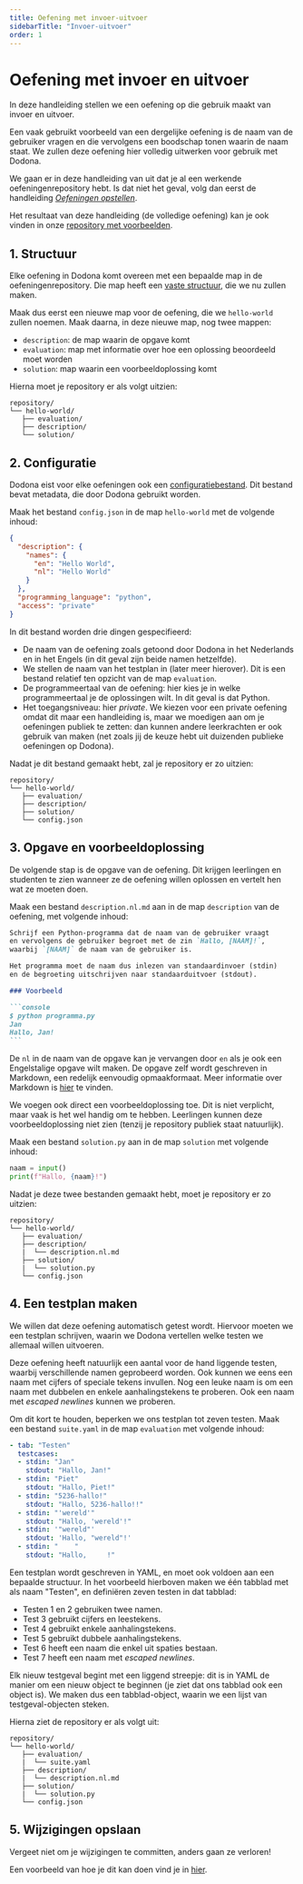```yaml
---
title: Oefening met invoer-uitvoer
sidebarTitle: "Invoer-uitvoer"
order: 1
---
```


# Oefening met invoer en uitvoer

In deze handleiding stellen we een oefening op die gebruik maakt van invoer en uitvoer.

Een vaak gebruikt voorbeeld van een dergelijke oefening is de naam van de gebruiker vragen en die vervolgens een boodschap tonen waarin de naam staat.
We zullen deze oefening hier volledig uitwerken voor gebruik met Dodona.

We gaan er in deze handleiding van uit dat je al een werkende oefeningenrepository hebt.
Is dat niet het geval, volg dan eerst de handleiding [_Oefeningen opstellen_](/nl/guides/exercises/creating-exercises/introduction/).

Het resultaat van deze handleiding (de volledige oefening) kan je ook vinden in onze [repository met voorbeelden](https://github.com/dodona-edu/example-exercises/tree/master/tested/input-output/).

## 1. Structuur

Elke oefening in Dodona komt overeen met een bepaalde map in de oefeningenrepository.
Die map heeft een [vaste structuur](/nl/references/exercise-directory-structure), die we nu zullen maken.

Maak dus eerst een nieuwe map voor de oefening, die we `hello-world` zullen noemen.
Maak daarna, in deze nieuwe map, nog twee mappen:
- `description`: de map waarin de opgave komt
- `evaluation`: map met informatie over hoe een oplossing beoordeeld moet worden
- `solution`: map waarin een voorbeeldoplossing komt

Hierna moet je repository er als volgt uitzien:

```
repository/
└── hello-world/
   ├── evaluation/
   ├── description/
   └── solution/
```

## 2. Configuratie

Dodona eist voor elke oefeningen ook een [configuratiebestand](/nl/references/exercise-config).
Dit bestand bevat metadata, die door Dodona gebruikt worden.

Maak het bestand `config.json` in de map `hello-world` met de volgende inhoud:

```json
{
  "description": {
    "names": {
      "en": "Hello World",
      "nl": "Hello World"
    }
  },
  "programming_language": "python",
  "access": "private"
}
```

In dit bestand worden drie dingen gespecifieerd:

- De naam van de oefening zoals getoond door Dodona in het Nederlands en in het Engels (in dit geval zijn beide namen hetzelfde).
- We stellen de naam van het testplan in (later meer hierover). Dit is een bestand relatief ten opzicht van de map `evaluation`.
- De programmeertaal van de oefening: hier kies je in welke programmeertaal je de oplossingen wilt. In dit geval is dat Python.
- Het toegangsniveau: hier _private_. We kiezen voor een private oefening omdat dit maar een handleiding is, maar we moedigen aan om je oefeningen publiek te zetten: dan kunnen andere leerkrachten er ook gebruik van maken (net zoals jij de keuze hebt uit duizenden publieke oefeningen op Dodona).

Nadat je dit bestand gemaakt hebt, zal je repository er zo uitzien:

```
repository/
└── hello-world/
   ├── evaluation/
   ├── description/
   ├── solution/
   └── config.json
```

## 3. Opgave en voorbeeldoplossing

De volgende stap is de opgave van de oefening.
Dit krijgen leerlingen en studenten te zien wanneer ze de oefening willen oplossen en vertelt hen wat ze moeten doen.

Maak een bestand `description.nl.md` aan in de map `description` van de oefening, met volgende inhoud:

````markdown
Schrijf een Python-programma dat de naam van de gebruiker vraagt
en vervolgens de gebruiker begroet met de zin `Hallo, [NAAM]!`,
waarbij `[NAAM]` de naam van de gebruiker is.

Het programma moet de naam dus inlezen van standaardinvoer (stdin)
en de begroeting uitschrijven naar standaarduitvoer (stdout).

### Voorbeeld

```console
$ python programma.py
Jan
Hallo, Jan!
```
````

De `nl` in de naam van de opgave kan je vervangen door `en` als je ook een Engelstalige opgave wilt maken.
De opgave zelf wordt geschreven in Markdown, een redelijk eenvoudig opmaakformaat. Meer informatie over Markdown is [hier](/nl/references/exercise-description) te vinden.

We voegen ook direct een voorbeeldoplossing toe.
Dit is niet verplicht, maar vaak is het wel handig om te hebben.
Leerlingen kunnen deze voorbeeldoplossing niet zien (tenzij je repository publiek staat natuurlijk).

Maak een bestand `solution.py` aan in de map `solution` met volgende inhoud:

```python
naam = input()
print(f"Hallo, {naam}!")
```

Nadat je deze twee bestanden gemaakt hebt, moet je repository er zo uitzien:

```
repository/
└── hello-world/
   ├── evaluation/
   ├── description/
   |  └── description.nl.md
   ├── solution/
   |  └── solution.py
   └── config.json
```

## 4. Een testplan maken

We willen dat deze oefening automatisch getest wordt.
Hiervoor moeten we een testplan schrijven, waarin we Dodona vertellen welke testen we allemaal willen uitvoeren.

Deze oefening heeft natuurlijk een aantal voor de hand liggende testen, waarbij verschillende namen geprobeerd worden.
Ook kunnen we eens een naam met cijfers of speciale tekens invullen.
Nog een leuke naam is om een naam met dubbelen en enkele aanhalingstekens te proberen.
Ook een naam met _escaped newlines_ kunnen we proberen.

Om dit kort te houden, beperken we ons testplan tot zeven testen.
Maak een bestand `suite.yaml` in de map `evaluation` met volgende inhoud:

```yaml
- tab: "Testen"
  testcases:
  - stdin: "Jan"
    stdout: "Hallo, Jan!"
  - stdin: "Piet"
    stdout: "Hallo, Piet!"
  - stdin: "5236-hallo!"
    stdout: "Hallo, 5236-hallo!!"
  - stdin: "'wereld'"
    stdout: "Hallo, 'wereld'!"
  - stdin: '"wereld"'
    stdout: 'Hallo, "wereld"!'
  - stdin: "    "
    stdout: "Hallo,     !"
```

Een testplan wordt geschreven in YAML, en moet ook voldoen aan een bepaalde structuur.
In het voorbeeld hierboven maken we één tabblad met als naam "Testen", en definiëren zeven testen in dat tabblad:
- Testen 1 en 2 gebruiken twee namen.
- Test 3 gebruikt cijfers en leestekens.
- Test 4 gebruikt enkele aanhalingstekens.
- Test 5 gebruikt dubbele aanhalingstekens.
- Test 6 heeft een naam die enkel uit spaties bestaan.
- Test 7 heeft een naam met _escaped newlines_.

Elk nieuw testgeval begint met een liggend streepje: dit is in YAML de manier om een nieuw object te beginnen (je ziet dat ons tabblad ook een object is).
We maken dus een tabblad-object, waarin we een lijst van testgeval-objecten steken.

Hierna ziet de repository er als volgt uit:

```
repository/
└── hello-world/
   ├── evaluation/
   |  └── suite.yaml
   ├── description/
   |  └── description.nl.md
   ├── solution/
   |  └── solution.py
   └── config.json
```

## 5. Wijzigingen opslaan

Vergeet niet om je wijzigingen te committen, anders gaan ze verloren!

Een voorbeeld van hoe je dit kan doen vind je in [hier](/nl/guides/exercises/creating-exercises/exercise/#_5-wijzigingen-opslaan).
